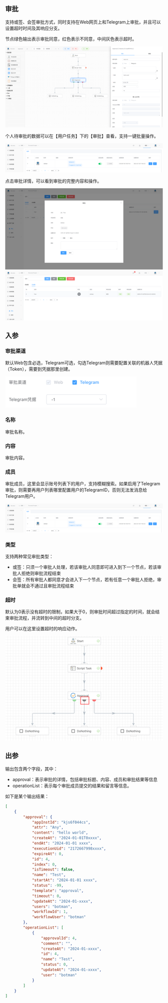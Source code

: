 ## 审批

支持或签、会签审批方式，同时支持在Web网页上和Telegram上审批，并且可以设置超时时间及其响应分支。

节点绿色输出表示审批同意，红色表示不同意，中间灰色表示超时。

<img src="./img/approval.png" alt="image-20250704093217457" style="zoom:50%;" />

个人待审批的数据可以在【用户任务】下的【审批】查看，支持一键批量操作。

<img src="./img/approval_user_list.png" alt="image-20250703200109692" style="zoom:50%;" />

点击审批详情，可以看到审批的完整内容和操作。

<img src="./img/approval_detail.png" alt="image-20250704093305175" style="zoom:50%;" />

<img src="./img/done_approval_list.png" alt="image-20250704093402172" style="zoom:50%;" />



## 入参

### 审批渠道

默认Web包含必选，Telegram可选，勾选Telegram则需要配置关联的机器人凭据（Token），需要到凭据那里创建。

<img src="./img/approval_input_channel.png" alt="image-20240822092432334" style="zoom:50%;" />

### 名称

审批名称。



### 内容

审批内容。



### 成员

审批成员，这里会显示账号列表下的用户，支持模糊搜索。如果启用了Telegram审批，则需要再用户列表哪里配置用户的TelegramID，否则无法发消息给Telegram用户。

<img src="./img/approval_user_list.png" alt="image-20250703200109692" style="zoom:50%;" />

### 类型

支持两种常见审批类型：

- 或签：只须一个审批人处理，若该审批人同意即可进入到下一个节点，若该审批人拒绝则审批流程结束
- 会签：所有审批人都同意才会进入下一个节点，若有任意一个审批人拒绝，审批单就会不通过且审批流程结束



### 超时

默认为0表示没有超时的限制，如果大于0，则审批时间超过指定的时间，就会结束审批流程，并流转到中间的超时分支。

用户可以在这里设置超时的响应动作。

<img src="./img/approval_input_timeout.png" alt="image-20241007193219195" style="zoom:50%;" />

## 出参

输出包含两个字段，其中：

- approval：表示审批的详情，包括审批标题、内容、成员和审批结果等信息
- operationList：表示每个审批成员提交的结果和留言等信息。

如下是某个输出结果：

```json
[
    {
        "approval": {
            "appInstId": "kjs6f044cs",
            "attr": "Any",
            "content": "hello world",
            "createAt": "2024-01-01T0xxxx",
            "endAt": "2024-01-01 xxxx",
            "executionUid": "2172667998xxxx",
            "expireAt": 0,
            "id": 4,
            "index": 0,
            "isTimeout": false,
            "name": "Test",
            "startAt": "2024-01-01 xxxx",
            "status": -99,
            "template": "approval",
            "timeout": 0,
            "updateAt": "2024-01-xxxx",
            "users": "botman",
            "workflowId": 1,
            "workflowUser": "botman"
        },
        "operationList": [
            {
                "approvalId": 4,
                "comment": "",
                "createAt": "2024-01-xxxx",
                "id": 4,
                "name": "Test",
                "status": 0,
                "updateAt": "2024-01-xxxx",
                "user": "botman"
            }
        ]
    }
]
```

